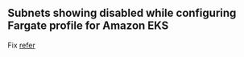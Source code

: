  ## Subnets showing disabled while configuring Fargate profile for Amazon EKS
 Fix [refer](https://github.com/e2eSolutionArchitect/troubleshoot/blob/main/aws/eks/subnets-disabled-configure-eks-fargate-profile.md)
